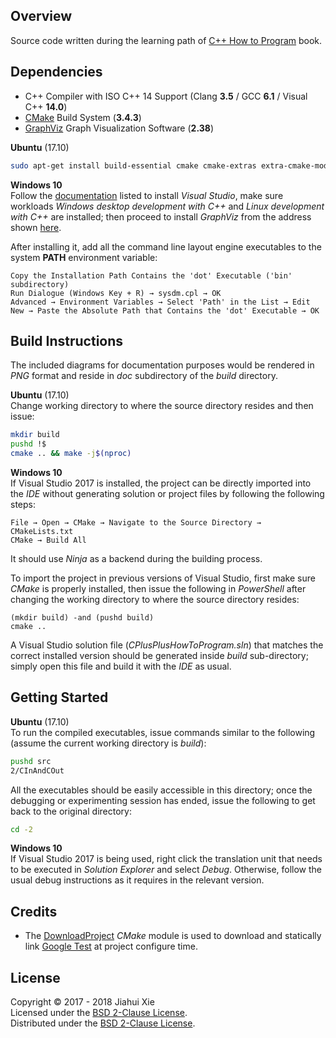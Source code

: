 ## Overview
Source code written during the learning path of [C++ How to Program][HTP]
book.

## Dependencies
* C++ Compiler with ISO C++ 14 Support (Clang **3.5** / GCC **6.1** / Visual C++ **14.0**)
* [CMake][CMK] Build System (**3.4.3**)
* [GraphViz][GVZ] Graph Visualization Software (**2.38**)

**Ubuntu** (17.10)  
```bash
sudo apt-get install build-essential cmake cmake-extras extra-cmake-modules graphviz
```

**Windows 10**  
Follow the [documentation][VS2017] listed to install *Visual Studio*, make sure
workloads *Windows desktop development with C++* and
*Linux development with C++* are installed; then proceed to install *GraphViz*
from the address shown
[here](https://graphviz.gitlab.io/_pages/Download/Download_windows.html).

After installing it, add all the command line layout engine executables to the
system **PATH** environment variable:
```
Copy the Installation Path Contains the 'dot' Executable ('bin' subdirectory)
Run Dialogue (Windows Key + R) → sysdm.cpl → OK
Advanced → Environment Variables → Select 'Path' in the List → Edit
New → Paste the Absolute Path that Contains the 'dot' Executable → OK
```

## Build Instructions
The included diagrams for documentation purposes would be rendered in *PNG*
format and reside in *doc* subdirectory of the *build* directory.

**Ubuntu** (17.10)  
Change working directory to where the source directory resides and then issue:
```bash
mkdir build
pushd !$
cmake .. && make -j$(nproc)
```

**Windows 10**  
If Visual Studio 2017 is installed, the project can be directly imported into
the *IDE* without generating solution or project files by following the
following steps:
```
File → Open → CMake → Navigate to the Source Directory → CMakeLists.txt
CMake → Build All
```
It should use *Ninja* as a backend during the building process.

To import the project in previous versions of Visual Studio, first make sure
*CMake* is properly installed, then issue the following in *PowerShell* after
changing the working directory to where the source directory resides:
```
(mkdir build) -and (pushd build)
cmake ..
```
A Visual Studio solution file (*CPlusPlusHowToProgram.sln*) that matches the
correct installed version should be generated inside *build* sub-directory;
simply open this file and build it with the *IDE* as usual.

## Getting Started
**Ubuntu** (17.10)  
To run the compiled executables, issue commands similar to the following
(assume the current working directory is *build*):
```bash
pushd src
2/CInAndCOut
```
All the executables should be easily accessible in this directory; once the
debugging or experimenting session has ended, issue the following to get back
to the original directory:
```bash
cd -2
```

**Windows 10**  
If Visual Studio 2017 is being used, right click the translation unit that
needs to be executed in *Solution Explorer* and select *Debug*. Otherwise, follow
the usual debug instructions as it requires in the relevant version.

## Credits
* The [DownloadProject][DOWNPRO] *CMake* module is used to download and
statically link [Google Test][GTEST] at project configure time.

## License
Copyright © 2017 - 2018 Jiahui Xie  
Licensed under the [BSD 2-Clause License][BSD2].  
Distributed under the [BSD 2-Clause License][BSD2].  

[BSD2]: https://opensource.org/licenses/BSD-2-Clause
[CMK]: https://cmake.org/
[CMAKEGENERATORS]: https://cmake.org/cmake/help/git-master/manual/cmake-generators.7.html
[DOWNPRO]: https://github.com/Crascit/DownloadProject
[HTP]: https://www.deitel.com/books/cpphtp10
[GTEST]: https://github.com/google/googletest
[GVZ]: https://graphviz.org/
[VS2017]: https://docs.microsoft.com/en-us/visualstudio/install/install-visual-studio
